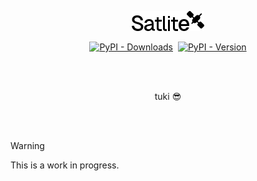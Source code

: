 <p align="center"><img src="https://raw.githubusercontent.com/lucas-labs/satlite/refs/heads/master/.github/media/satlite.svg" height="32"></p>



<p align="center">
<a href="https://pypi.org/project/satlite/"><img alt="PyPI - Downloads" src="https://img.shields.io/pypi/l/satlite?style=flat-square&logoColor=%23ffffff&logo=python&labelColor=%23020101&color=%23ffffff"></a>&nbsp
<a href="https://pypi.org/project/satlite/">
<img alt="PyPI - Version" src="https://img.shields.io/pypi/v/satlite?style=flat-square&logoColor=%23ffffff&logo=python&labelColor=%23020101&color=%23ffffff">
</a>
</p>

<br>
<br>
<p align="center">tuki 😎</p>

<br>
<br>

> [!WARNING]  
> This is a work in progress.